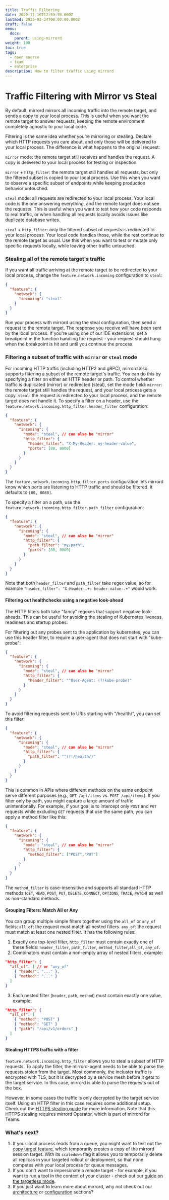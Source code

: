 ```yaml
---
title: Traffic Filtering
date: 2020-11-16T12:59:39.000Z
lastmod: 2025-02-24T00:00:00.000Z
draft: false
menu:
  docs:
    parent: using-mirrord
weight: 100
toc: true
tags:
  - open source
  - team
  - enterprise
description: How to filter traffic using mirrord
---
```


# Traffic Filtering with Mirror vs Steal

By default, mirrord mirrors all incoming traffic into the remote target, and sends a copy to your local process. This is useful when you want the remote target to answer requests, keeping the remote environment completely agnostic to your local code.

Filtering is the same idea whether you’re mirroring or stealing. Declare which HTTP requests you care about, and only those will be delivered to your local process. The difference is what happens to the original request:

`mirror` mode: the remote target still receives and handles the request. A copy is delivered to your local process for testing or inspection.

`mirror` + `http_filter`: the remote target still handles all requests, but only the filtered subset is copied to your local process. Use this when you want to observe a specific subset of endpoints while keeping production behavior untouched.

`steal` mode: all requests are redirected to your local process. Your local code is the one answering everything, and the remote target does not see the requests. This is useful when you want to test how your code responds to real traffic, or when handling all requests locally avoids issues like duplicate database writes.

`steal` + `http_filter`: only the filtered subset of requests is redirected to your local process. Your local code handles those, while the rest continue to the remote target as usual. Use this when you want to test or mutate only specific requests locally, while leaving other traffic untouched.

### Stealing all of the remote target's traffic

If you want all traffic arriving at the remote target to be redirected to your local process, change the `feature.network.incoming` configuration to `steal`:

```json
{
  "feature": {
    "network": {
      "incoming": "steal"
    }
  }
}
```

Run your process with mirrord using the steal configuration, then send a request to the remote target. The response you receive will have been sent by the local process. If you're using one of our IDE extensions, set a breakpoint in the function handling the request - your request should hang when the breakpoint is hit and until you continue the process.

### Filtering a subset of traffic with `mirror` or `steal` mode

For incoming HTTP traffic (including HTTP2 and gRPC), mirrord also supports filtering a subset of the remote target's traffic. You can do this by specifying a filter on either an HTTP header or path. To control whether traffic is duplicated (mirror) or redirected (steal), set the mode field:
`mirror`: the remote target still handles the request, and your local process gets a copy.
`steal`: the request is redirected to your local process, and the remote target does not handle it.
To specify a filter on a header, use the `feature.network.incoming.http_filter.header_filter` configuration:

```json
{
  "feature": {
    "network": {
      "incoming": {
        "mode": "steal", // can also be "mirror"
        "http_filter": {
          "header_filter": "X-My-Header: my-header-value",
          "ports": [80, 8080]
        }
      }
    }
  }
}
```

The `feature.network.incoming.http_filter.ports` configuration lets mirrord know which ports are listening to HTTP traffic and should be filtered. It defaults to `[80, 8080]`.

To specify a filter on a path, use the `feature.network.incoming.http_filter.path_filter` configuration:

```json
{
  "feature": {
    "network": {
      "incoming": {
        "mode": "steal", // can also be "mirror"
        "http_filter": {
          "path_filter": "my/path",
          "ports": [80, 8080]
        }
      }
    }
  }
}
```

Note that both `header_filter` and `path_filter` take regex value, so for example `"header_filter": "X-Header-.+: header-value-.+"` would work.

#### Filtering out healthchecks using a negative look-ahead

The HTTP filters both take "fancy" regexes that support negative look-aheads. This can be useful for avoiding the stealing of Kubernetes liveness, readiness and startup probes.

For filtering out any probes sent to the application by kubernetes, you can use this header filter, to require a user-agent that does not start with "kube-probe":

```json
{
  "feature": {
    "network": {
      "incoming": {
        "mode": "steal", // can also be "mirror"
        "http_filter": {
          "header_filter": "^User-Agent: (?!kube-probe)"
        }
      }
    }
  }
}
```

To avoid filtering requests sent to URIs starting with "/health/", you can set this filter:

```json
{
  "feature": {
    "network": {
      "incoming": {
        "mode": "steal", // can also be "mirror"
        "http_filter": {
          "path_filter": "^(?!/health/)"
        }
      }
    }
  }
}
```

This is common in APIs where different methods on the same endpoint serve different purposes (e.g., `GET /api/items` vs. `POST /api/items`).
If you filter only by path, you might capture a large amount of traffic unintentionally. For example, if your goal is to intercept only `POST` and `PUT` requests while excluding `GET` requests that use the same path, you can apply a method filter like this:


```json
{
  "feature": {
    "network": {
      "incoming": {
        "mode": "steal", // can also be "mirror"
        "http_filter": {
          "method_filter": ["POST","PUT"]
        }
      }
    }
  }
}
```


The `method_filter` is case-insensitive and supports all standard HTTP methods (`GET`, `HEAD`, `POST`, `PUT`, `DELETE`, `CONNECT`, `OPTIONS`, `TRACE`, `PATCH`) as well as non-standard methods.

#### Grouping Filters: Match All or Any

You can group multiple simple filters together using the `all_of` or `any_of` fields:
`all_of`: the request must match all nested filters.
`any_of`: the request must match at least one nested filter.
It has the following rules:
1. Exactly one top-level filter, `http_filter` must contain exactly one of these fields: `header_filter`, `path_filter`, `method_filter`,`all_of`, `any_of`.
2. Combinators must contain a non-empty array of nested filters, example:
```json
"http_filter": {
  "all_of": [ // or "any_of"
    { "header": "..." },
    { "method": "..." }
  ]
}
```
3. Each nested filter (`header`, `path`, `method`) must contain exactly one value, example:
```json
"http_filter": {
  "all_of": [
    { "method": "POST" }
    { "method": "GET" }
    { "path": "/api/v1/orders" }
  ]
}
```

#### Stealing HTTPS traffic with a filter

`feature.network.incoming.http_filter` allows you to steal a subset of HTTP requests. To apply the filter, the mirrord-agent needs to be able to parse the requests stolen from the target. Most commonly, the incluster traffic is encrypted with TLS, but it is decrypted by a service mesh before it gets to the target service. In this case, mirrord is able to parse the requests out of the box.

However, in some cases the traffic is only decrypted by the target service itself. Using an HTTP filter in this case requires some additional setup. Check out the [HTTPS stealing guide](steal-https.md) for more information. Note that this HTTPS stealing requires mirrord Operator, which is part of mirrord for Teams.

### What's next?

1. If your local process reads from a queue, you might want to test out the [copy target feature](copy-target.md), which temporarily creates a copy of the mirrord session target. With its `scaledown` flag it allows you to temporarily delete all replicas in your targeted rollout or deployment, so that none competes with your local process for queue messages.
2. If you don't want to impersonate a remote target - for example, if you want to run a tool in the context of your cluster - check out our [guide on the targetless mode](targetless.md).
3. If you just want to learn more about mirrord, why not check out our [architecture](../reference/architecture.md) or [configuration](https://app.gitbook.com/s/Z7vBpFMZTH8vUGJBGRZ4/) sections?
